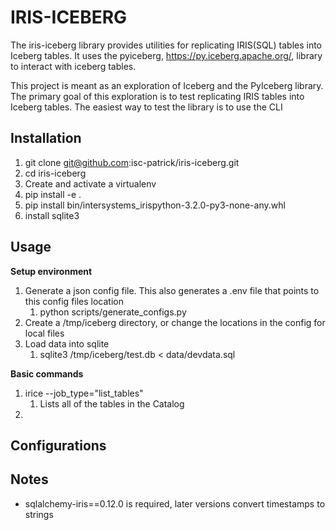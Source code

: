 # IRIS-ICEBERG
The iris-iceberg library provides utilities for replicating IRIS(SQL) tables into Iceberg tables. It uses the pyiceberg, https://py.iceberg.apache.org/, library to interact with iceberg tables.

This project is meant as an exploration of Iceberg and the PyIceberg library. The primary goal of this exploration is to test replicating IRIS tables into Iceberg tables. The easiest way to test the library is to use the CLI


## Installation
1. git clone git@github.com:isc-patrick/iris-iceberg.git
2. cd iris-iceberg
3. Create and activate a virtualenv
4.  pip install -e .
5.  pip install bin/intersystems_irispython-3.2.0-py3-none-any.whl
6.  install sqlite3


## Usage
__Setup environment__
1. Generate a json config file. This also generates a .env file that points to this config files location
   1. python scripts/generate_configs.py
2. Create a /tmp/iceberg directory, or change the locations in the config for local files
3. Load data into sqlite
   1. sqlite3 /tmp/iceberg/test.db < data/devdata.sql 

__Basic commands__
1. irice --job_type="list_tables"
   1. Lists all of the tables in the Catalog 
2. 

## Configurations


## Notes
  - sqlalchemy-iris==0.12.0 is required, later versions convert timestamps to strings   
